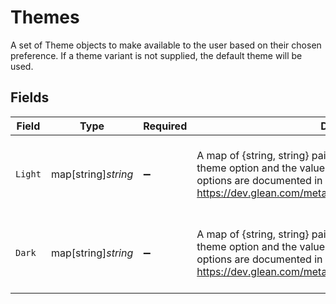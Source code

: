 # Themes

A set of Theme objects to make available to the user based on their chosen preference. If a theme variant is not supplied, the default theme will be used.


## Fields

| Field                                                                                                                                                                                                                    | Type                                                                                                                                                                                                                     | Required                                                                                                                                                                                                                 | Description                                                                                                                                                                                                              | Example                                                                                                                                                                                                                  |
| ------------------------------------------------------------------------------------------------------------------------------------------------------------------------------------------------------------------------ | ------------------------------------------------------------------------------------------------------------------------------------------------------------------------------------------------------------------------ | ------------------------------------------------------------------------------------------------------------------------------------------------------------------------------------------------------------------------ | ------------------------------------------------------------------------------------------------------------------------------------------------------------------------------------------------------------------------ | ------------------------------------------------------------------------------------------------------------------------------------------------------------------------------------------------------------------------ |
| `Light`                                                                                                                                                                                                                  | map[string]*string*                                                                                                                                                                                                      | :heavy_minus_sign:                                                                                                                                                                                                       | A map of {string, string} pairs where the key represents a known theme option and the value is the CSS color to apply. Supported options are documented in https://dev.glean.com/meta/browser_api/interfaces/Theme.html. | {<br/>"background": "#fafafa",<br/>"textPrimary": "#1e1e1e"<br/>}                                                                                                                                                        |
| `Dark`                                                                                                                                                                                                                   | map[string]*string*                                                                                                                                                                                                      | :heavy_minus_sign:                                                                                                                                                                                                       | A map of {string, string} pairs where the key represents a known theme option and the value is the CSS color to apply. Supported options are documented in https://dev.glean.com/meta/browser_api/interfaces/Theme.html. | {<br/>"background": "#fafafa",<br/>"textPrimary": "#1e1e1e"<br/>}                                                                                                                                                        |